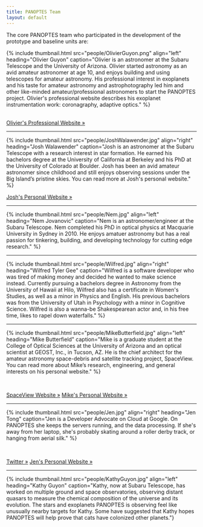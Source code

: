 ```yaml
---
title: PANOPTES Team
layout: default
---
```


The core PANOPTES team who participated in the development of the prototype and baseline units are:

{% include thumbnail.html src="people/OlivierGuyon.png" align="left" heading="Olivier Guyon" caption="Olivier is an astronomer at the Subaru Telescope and the University of Arizona. Olivier started astronomy as an avid amateur astronomer at age 10, and enjoys building and using telescopes for amateur astronomy. His professional interest in exoplanets and his taste for amateur astronomy and astrophotography led him and other like-minded amateur/professional astronomers to start the PANOPTES project. Olivier's professional website describes his exoplanet instrumentation work: coronagraphy, adaptive optics." %}

<br> 
<a class="btn btn-primary" href="http://www.naoj.org/staff/guyon/" role="button">Olivier's Professional Website &raquo;</a>

<hr>

{% include thumbnail.html src="people/JoshWalawender.jpg" align="right" heading="Josh Walawender" caption="Josh is an astronomer at the Subaru Telescope with a research interest in star formation.  He earned his bachelors degree at the University of California at Berkeley and his PhD at the University of Colorado at Boulder. Josh has been an avid amateur astronomer since childhood and still enjoys observing sessions under the Big Island’s pristine skies.  You can read more at Josh's personal website." %}

<a class="btn btn-primary" href="http://www.twilightlandscapes.com/" role="button">Josh's Personal Website &raquo;</a>

<hr>

{% include thumbnail.html src="people/Nem.jpg" align="left" heading="Nem Jovanovic" caption="Nem is an astronomer/engineer at the Subaru Telescope. Nem completed his PhD in optical physics at Macquarie University in Sydney in 2010. He enjoys amatuer astronomy but has a real passion for tinkering, building, and developing technology for cutting edge research." %}

<hr>

{% include thumbnail.html src="people/Wilfred.jpg" align="right" heading="Wilfred Tyler Gee" caption="Wilfred is a software developer who was tired of making money and decided he wanted to make science instead. Currently pursuing a bachelors degree in Astronomy from the University of Hawaii at Hilo, Wilfred also has a certificate in Women's Studies, as well as a minor in Physics and English. His previous bachelors was from the University of Utah in Psychology with a minor in Cognitive Science. Wilfred is also a wanna-be Shakespearean actor and, in his free time, likes to rapel down waterfalls." %}

<hr>

{% include thumbnail.html src="people/MikeButterfield.jpg" align="left" heading="Mike Butterfield" caption="Mike is a graduate student at the College of Optical Sciences at the University of Arizona and an optical scientist at GEOST, Inc., in Tucson, AZ. He is the chief architect for the amateur astronomy space-debris and satellite tracking project, SpaceView. You can read more about Mike’s research, engineering, and general interests on his personal website." %}

<br>

<a class="btn btn-primary" href="http://spaceviewnetwork.com" role="button">SpaceView Website &raquo;</a> <a class="btn btn-primary" href="http://mikebutterfield.com" role="button">Mike's Personal Website &raquo;</a>

<hr>

{% include thumbnail.html src="people/Jen.jpg" align="right" heading="Jen Tong" caption="Jen is a Developer Advocate on Cloud at Google. On PANOPTES she keeps the servers running, and the data processing. If she's away from her laptop, she's probably skating around a roller derby track, or hanging from aerial silk." %}

<br>

<a class="btn btn-primary" href="http://twitter.com/MimmingCodes" role="button">Twitter &raquo;</a> <a class="btn btn-primary" href="https://mimming.com" role="button">Jen's Personal Website &raquo;</a>

<hr>

{% include thumbnail.html src="people/KathyGuyon.jpg" align="left" heading="Kathy Guyon" caption="Kathy, now at Subaru Telescope, has worked on multiple ground and space observatories, observing distant quasars to measure the chemical composition of the universe and its evolution. The stars and exoplanets PANOPTES is observing feel like unusually nearby targets for Kathy. Some have suggested that Kathy hopes PANOPTES will help prove that cats have colonized other planets."}